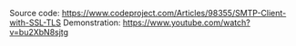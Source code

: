Source code: https://www.codeproject.com/Articles/98355/SMTP-Client-with-SSL-TLS
Demonstration: https://www.youtube.com/watch?v=bu2XbN8sjtg